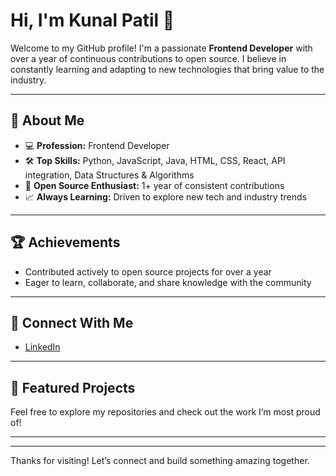 # Hi, I'm Kunal Patil 👋

Welcome to my GitHub profile! I'm a passionate **Frontend Developer** with over a year of continuous contributions to open source. I believe in constantly learning and adapting to new technologies that bring value to the industry.

---

## 🚀 About Me

- 💻 **Profession:** Frontend Developer
- 🛠️ **Top Skills:** Python, JavaScript, Java, HTML, CSS, React, API integration, Data Structures & Algorithms
- 🌱 **Open Source Enthusiast:** 1+ year of consistent contributions
- 📈 **Always Learning:** Driven to explore new tech and industry trends

---

## 🏆 Achievements

- Contributed actively to open source projects for over a year
- Eager to learn, collaborate, and share knowledge with the community

---

## 🔗 Connect With Me

- [LinkedIn](https://www.linkedin.com/in/kunal-patil-870849329/)

---

## 📂 Featured Projects

Feel free to explore my repositories and check out the work I’m most proud of!

---

<!--
Add fun facts, interests, or hobbies here for a personal touch!
For example:
## 🕹️ Fun Facts
- I love solving coding puzzles and participating in hackathons.
- Big fan of cricket and tech podcasts.
-->

---

Thanks for visiting! Let’s connect and build something amazing together.